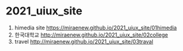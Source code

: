 # 2021_uiux_site
1. himedia site https://miraenew.github.io/2021_uiux_site/01himedia
2. 한국대학교 http://miraenew.github.io/2021_uiux_site/02college
3. travel http://miraenew.github.io/2021_uiux_site/03traval
